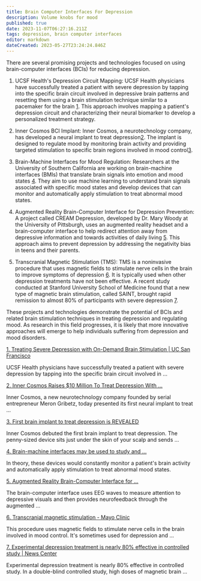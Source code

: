 ```yaml
---
title: Brain Computer Interfaces For Depression
description: Volume knobs for mood
published: true
date: 2023-11-07T06:27:16.211Z
tags: depression, brain computer interfaces
editor: markdown
dateCreated: 2023-05-27T23:24:24.846Z
---
```


There are several promising projects and technologies focused on using brain-computer interfaces (BCIs) for reducing depression.

1. UCSF Health's Depression Circuit Mapping: UCSF Health physicians have successfully treated a patient with severe depression by tapping into the specific brain circuit involved in depressive brain patterns and resetting them using a brain stimulation technique similar to a pacemaker for the brain [1](https://www.ucsf.edu/news/2021/09/421541/treating-severe-depression-demand-brain-stimulation). This approach involves mapping a patient's depression circuit and characterizing their neural biomarker to develop a personalized treatment strategy.

2. Inner Cosmos BCI Implant: Inner Cosmos, a neurotechnology company, has developed a neural implant to treat depression[2](https://www.forbes.com/sites/charliefink/2023/01/10/inner-cosmos-raises-10-million-to-treat-depression-with-bci-implant/). The implant is designed to regulate mood by monitoring brain activity and providing targeted stimulation to specific brain regions involved in mood control[3](https://www.dailymail.co.uk/sciencetech/article-11624921/First-implant-treat-depression-REVEALED-New-brain-chip-set-rival-Elon-Musks-Nueralink.html).

3. Brain-Machine Interfaces for Mood Regulation: Researchers at the University of Southern California are working on brain-machine interfaces (BMIs) that translate brain signals into emotion and mood states [4](https://sitn.hms.harvard.edu/flash/2019/brain-machine-interfaces-may-used-study-regulate-mood/). They aim to use machine learning to understand brain signals associated with specific mood states and develop devices that can monitor and automatically apply stimulation to treat abnormal mood states.

4. Augmented Reality Brain-Computer Interface for Depression Prevention: A project called CREAM Depression, developed by Dr. Mary Woody at the University of Pittsburgh, uses an augmented reality headset and a brain-computer interface to help redirect attention away from depressive information and towards activities of daily living [5](https://www.psychiatry.pitt.edu/augmented-reality-brain-computer-interface-depression-prevention-receives-pitt-innovation-0). This approach aims to prevent depression by addressing the negativity bias in teens and their parents.

5. Transcranial Magnetic Stimulation (TMS): TMS is a noninvasive procedure that uses magnetic fields to stimulate nerve cells in the brain to improve symptoms of depression [6](https://www.mayoclinic.org/tests-procedures/transcranial-magnetic-stimulation/about/pac-20384625). It is typically used when other depression treatments have not been effective. A recent study conducted at Stanford University School of Medicine found that a new type of magnetic brain stimulation, called SAINT, brought rapid remission to almost 80% of participants with severe depression [7](https://med.stanford.edu/news/all-news/2021/10/depression-treatment.html).

These projects and technologies demonstrate the potential of BCIs and related brain stimulation techniques in treating depression and regulating mood. As research in this field progresses, it is likely that more innovative approaches will emerge to help individuals suffering from depression and mood disorders.



[1. Treating Severe Depression with On-Demand Brain Stimulation | UC San Francisco](https://www.ucsf.edu/news/2021/09/421541/treating-severe-depression-demand-brain-stimulation)

UCSF Health physicians have successfully treated a patient with severe depression by tapping into the specific brain circuit involved in ...



[2. Inner Cosmos Raises $10 Million To Treat Depression With ...](https://www.forbes.com/sites/charliefink/2023/01/10/inner-cosmos-raises-10-million-to-treat-depression-with-bci-implant/)

Inner Cosmos, a new neurotechnology company founded by serial entrepreneur Meron Gribetz, today presented its first neural implant to treat ...



[3. First brain implant to treat depression is REVEALED](https://www.dailymail.co.uk/sciencetech/article-11624921/First-implant-treat-depression-REVEALED-New-brain-chip-set-rival-Elon-Musks-Nueralink.html)

Inner Cosmos debuted the first brain implant to treat depression. The penny-sized device sits just under the skin of your scalp and sends ...



[4. Brain-machine interfaces may be used to study and ...](https://sitn.hms.harvard.edu/flash/2019/brain-machine-interfaces-may-used-study-regulate-mood/)

In theory, these devices would constantly monitor a patient's brain activity and automatically apply stimulation to treat abnormal mood states.


[5. Augmented Reality Brain-Computer Interface for ...](https://www.psychiatry.pitt.edu/augmented-reality-brain-computer-interface-depression-prevention-receives-pitt-innovation-0)

The brain-computer interface uses EEG waves to measure attention to depressive visuals and then provides neurofeedback through the augmented ...

[6. Transcranial magnetic stimulation - Mayo Clinic](https://www.mayoclinic.org/tests-procedures/transcranial-magnetic-stimulation/about/pac-20384625)

This procedure uses magnetic fields to stimulate nerve cells in the brain involved in mood control. It's sometimes used for depression and ...

[7. Experimental depression treatment is nearly 80% effective in controlled study | News Center](https://med.stanford.edu/news/all-news/2021/10/depression-treatment.html)

Experimental depression treatment is nearly 80% effective in controlled study. In a double-blind controlled study, high doses of magnetic brain ...